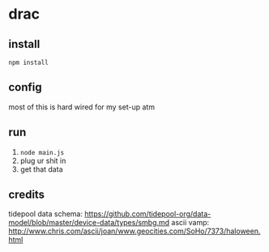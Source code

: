 # drac

## install

`npm install`

## config

most of this is hard wired for my set-up atm

## run

1. `node main.js`
2. plug ur shit in
3. get that data


## credits

tidepool data schema: https://github.com/tidepool-org/data-model/blob/master/device-data/types/smbg.md
ascii vamp: http://www.chris.com/ascii/joan/www.geocities.com/SoHo/7373/haloween.html
